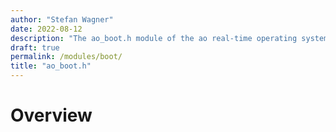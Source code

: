 ```yaml
---
author: "Stefan Wagner"
date: 2022-08-12
description: "The ao_boot.h module of the ao real-time operating system."
draft: true
permalink: /modules/boot/
title: "ao_boot.h"
---
```


# Overview
